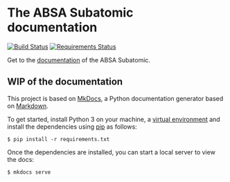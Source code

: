 # The ABSA Subatomic documentation

[![Build Status](https://travis-ci.org/absa-subatomic/subatomic-documentation.svg?branch=master)](https://travis-ci.org/absa-subatomic/subatomic-documentation)
[![Requirements Status](https://requires.io/github/absa-subatomic/subatomic-documentation/requirements.svg?branch=gh-pages)](https://requires.io/github/absa-subatomic/subatomic-documentation/requirements/?branch=gh-pages)

Get to the [documentation][live] of the ABSA Subatomic.

[live]: http://subatomic.bison.ninja

## WIP of the documentation

This project is based on [MkDocs][], a Python documentation generator based on
[Markdown][].

To get started, install Python 3 on your machine, a [virtual environment][venv]
and install the dependencies using [pip][] as follows:

```
$ pip install -r requirements.txt
```

[MkDocs]: http://www.mkdocs.org/
[Markdown]: https://daringfireball.net/projects/markdown/syntax
[venv]: https://virtualenv.pypa.io/en/stable/
[pip]: https://pip.pypa.io/en/stable/installing/

Once the dependencies are installed, you can start a local server to view the
docs:

```
$ mkdocs serve
```

